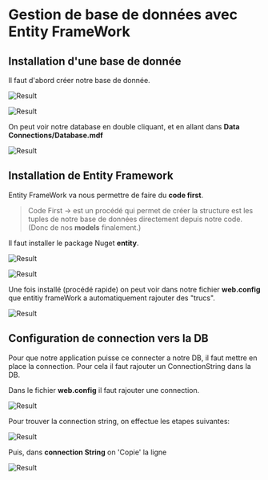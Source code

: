 # Gestion de base de données avec Entity FrameWork

## Installation d'une base de donnée

Il faut d'abord créer notre base de donnée.

![Result](/images/day3/03.01.png)

![Result](/images/day3/03.02.png)


On peut voir notre database en double cliquant, et en allant dans **Data Connections/Database.mdf**

![Result](/images/day3/03.05.png)

## Installation de Entity Framework

Entity FrameWork va nous permettre de faire du **code first**. 

> Code First -> est un procédé qui permet de créer la structure est les tuples de notre base de données directement depuis notre code. (Donc de nos **models** finalement.)

Il faut installer le package Nuget **entity**.

![Result](/images/day3/03.03.png)


![Result](/images/day3/03.04.png)

Une fois installé (procédé rapide) on peut voir dans notre fichier **web.config** que entitiy frameWork a automatiquement rajouter des "trucs".

![Result](/images/day3/03.06.png)

## Configuration de connection vers la DB

Pour que notre application puisse ce connecter a notre DB, il faut mettre en place la connection. Pour cela il faut rajouter un ConnectionString dans la DB.

Dans le fichier **web.config** il faut rajouter une connection.


![Result](/images/day3/03.09.png)

Pour trouver la connection string, on effectue les etapes suivantes:

![Result](/images/day3/03.07.png)

Puis, dans **connection String** on 'Copie' la ligne

![Result](/images/day3/03.08.png)



